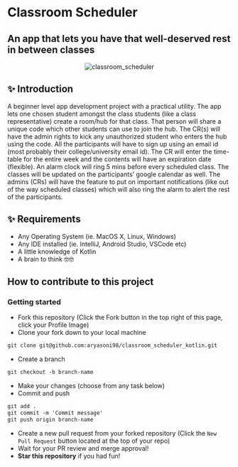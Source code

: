 # Classroom Scheduler 
## An app that lets you have that well-deserved rest in between classes

<p align="center"> <img src="https://raw.githubusercontent.com/aryasoni98/classroom_scheduler_flutter/main/classroom_scheduler.png" alt="classroom_scheduler" /> </p>

## ✨  Introduction 

A beginner level app development project with a practical utility. The app lets one chosen student amongst the class students (like a class representative) create a room/hub for that class. That person will share a unique code which other students can use to join the hub. The CR(s) will have the admin rights to kick any unauthorized student who enters the hub using the code. All the participants will have to sign up using an email id (most probably their college/university email id). The CR will enter the time-table for the entire week and the contents will have an expiration date (flexible). An alarm clock will ring 5 mins before every scheduled class. The classes will be updated on the participants’ google calendar as well. The admins (CRs) will have the feature to put on important notifications (like out of the way scheduled classes) which will also ring the alarm to alert the rest of the participants.

## ✨ Requirements 

* Any Operating System (ie. MacOS X, Linux, Windows)
* Any IDE installed (ie. IntelliJ, Android Studio, VSCode etc)
* A little knowledge of Kotlin
* A brain to think 🤓🤓

## How to contribute to this project 

### Getting started
* Fork this repository (Click the Fork button in the top right of this page, click your Profile Image)
* Clone your fork down to your local machine

```markdown
git clone git@github.com:aryasoni98/classroom_scheduler_kotlin.git
```

* Create a branch

```markdown
git checkout -b branch-name
```

* Make your changes (choose from any task below)
* Commit and push

```markdown
git add .
git commit -m 'Commit message'
git push origin branch-name
```

* Create a new pull request from your forked repository (Click the `New Pull Request` button located at the top of your repo)
* Wait for your PR review and merge approval!
* __Star this repository__ if you had fun!

